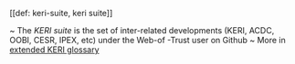 [[def: keri-suite, keri suite]]

~ The _KERI suite_ is the set of inter-related developments (KERI, ACDC, OOBI, CESR, IPEX, etc) under the Web-of -Trust user on Github
~ More in <a href="https://weboftrust.github.io/WOT-terms/docs/glossary/keri-suite">extended KERI glossary</a>
